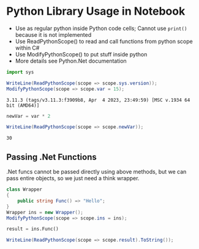 # Python Library Usage in Notebook

* Use as regular python inside Python code cells; Cannot use `print()` because it is not implemented
* Use ReadPythonScope() to read and call functions from python scope within C#
* Use ModifyPythonScope() to put stuff inside python
* More details see Python.Net documentation

```Python
import sys
```

```C#
WriteLine(ReadPythonScope(scope => scope.sys.version));
ModifyPythonScope(scope => scope.var = 15);
```

```Cache
3.11.3 (tags/v3.11.3:f3909b8, Apr  4 2023, 23:49:59) [MSC v.1934 64 bit (AMD64)]
```

```Python
newVar = var * 2
```

```C#
WriteLine(ReadPythonScope(scope => scope.newVar));
```

```Cache
30
```

## Passing .Net Functions

.Net funcs cannot be passed directly using above methods, but we can pass entire objects, so we just need a think wrapper.

```C#
class Wrapper
{
	public string Func() => "Hello";
}
Wrapper ins = new Wrapper();
ModifyPythonScope(scope => scope.ins = ins);
```

```Python
result = ins.Func()
```

```C#
WriteLine(ReadPythonScope(scope => scope.result).ToString());
```